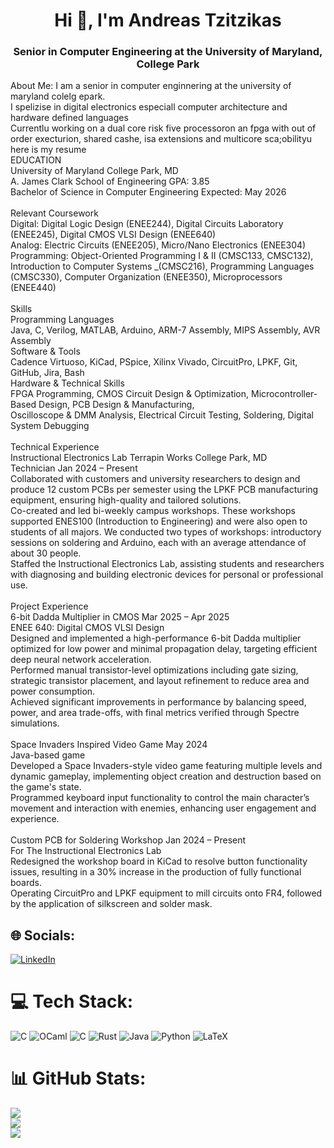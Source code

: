 <h1 align="center">Hi 👋, I'm Andreas Tzitzikas</h1>
<h3 align="center">Senior in Computer Engineering at the University of Maryland, College Park</h3>

About Me: 
I am a senior in computer enginnering at the university of maryland colelg epark. <br>I spelizise in digital electronics especiall computer architecture and hardware defined languages<br>Currentlu working on a dual core risk five processoron an fpga with out of order execturion, shared cashe, isa extensions and multicore sca;obilityu<br>here is my resume <br>EDUCATION	<br>University of Maryland	College Park, MD<br>A. James Clark School of Engineering		    GPA: 3.85<br>Bachelor of Science in Computer Engineering	Expected: May 2026<br><br>Relevant Coursework	<br>  Digital: Digital Logic Design (ENEE244), Digital Circuits Laboratory (ENEE245), Digital CMOS VLSI Design (ENEE640)<br>  Analog: Electric Circuits (ENEE205), Micro/Nano Electronics (ENEE304)<br>  Programming: Object-Oriented Programming I & II (CMSC133, CMSC132), Introduction to Computer Systems  _(CMSC216), Programming Languages (CMSC330), Computer Organization (ENEE350), Microprocessors (ENEE440)<br>	<br>Skills	<br>  Programming Languages<br>       Java, C, Verilog, MATLAB, Arduino, ARM-7 Assembly, MIPS Assembly, AVR Assembly<br>  Software & Tools<br>       Cadence Virtuoso, KiCad, PSpice, Xilinx Vivado, CircuitPro, LPKF, Git, GitHub, Jira, Bash<br>  Hardware & Technical Skills<br>       FPGA Programming, CMOS Circuit Design & Optimization, Microcontroller-Based Design, PCB Design & Manufacturing,<br>       Oscilloscope & DMM Analysis, Electrical Circuit Testing, Soldering, Digital System Debugging<br><br>Technical Experience	<br>Instructional Electronics Lab Terrapin Works	College Park, MD<br>Technician	       Jan 2024 – Present<br>Collaborated with customers and university researchers to design and produce 12 custom PCBs per semester using the LPKF PCB manufacturing equipment, ensuring high-quality and tailored solutions.<br>Co-created and led bi-weekly campus workshops. These workshops supported ENES100 (Introduction to Engineering) and were also open to students of all majors. We conducted two types of workshops: introductory sessions on soldering and Arduino, each with an average attendance of about 30 people.<br>Staffed the Instructional Electronics Lab, assisting students and researchers with diagnosing and building electronic devices for personal or professional use.<br><br>Project Experience	<br>6-bit Dadda Multiplier in CMOS	                     Mar 2025 – Apr 2025<br>  ENEE 640: Digital CMOS VLSI Design<br>Designed and implemented a high-performance 6-bit Dadda multiplier optimized for low power and minimal propagation delay, targeting efficient deep neural network acceleration.<br>Performed manual transistor-level optimizations including gate sizing, strategic transistor placement, and layout refinement to reduce area and power consumption.<br>Achieved significant improvements in performance by balancing speed, power, and area trade-offs, with final metrics verified through Spectre simulations.<br><br>Space Invaders Inspired Video Game	   May 2024<br>Java-based game	<br>Developed a Space Invaders-style video game featuring multiple levels and dynamic gameplay, implementing object creation and destruction based on the game's state.<br>Programmed keyboard input functionality to control the main character’s movement and interaction with enemies, enhancing user engagement and experience.<br><br>Custom PCB for Soldering Workshop	       Jan 2024 – Present<br>For The Instructional Electronics Lab<br>Redesigned the workshop board in KiCad to resolve button functionality issues, resulting in a 30% increase in the production of fully functional boards.<br>Operating CircuitPro and LPKF equipment to mill circuits onto FR4, followed by the application of silkscreen and solder mask.<br>


## 🌐 Socials:
[![LinkedIn](https://img.shields.io/badge/LinkedIn-%230077B5.svg?logo=linkedin&logoColor=white)](https://linkedin.com/in/andreas-tzitzikas) 

# 💻 Tech Stack:
![C](https://img.shields.io/badge/c-%2300599C.svg?style=for-the-badge&logo=c&logoColor=white) ![OCaml](https://img.shields.io/badge/OCaml-%23E98407.svg?style=for-the-badge&logo=ocaml&logoColor=white) ![C](https://img.shields.io/badge/c-%2300599C.svg?style=for-the-badge&logo=c&logoColor=white) ![Rust](https://img.shields.io/badge/rust-%23000000.svg?style=for-the-badge&logo=rust&logoColor=white) ![Java](https://img.shields.io/badge/java-%23ED8B00.svg?style=for-the-badge&logo=openjdk&logoColor=white) ![Python](https://img.shields.io/badge/python-3670A0?style=for-the-badge&logo=python&logoColor=ffdd54) ![LaTeX](https://img.shields.io/badge/latex-%23008080.svg?style=for-the-badge&logo=latex&logoColor=white)
# 📊 GitHub Stats:
![](https://github-readme-stats.vercel.app/api?username=Wafer0&theme=dark&hide_border=true&include_all_commits=false&count_private=false)<br/>
![](https://nirzak-streak-stats.vercel.app/?user=Wafer0&theme=dark&hide_border=true)<br/>
![](https://github-readme-stats.vercel.app/api/top-langs/?username=Wafer0&theme=dark&hide_border=true&include_all_commits=false&count_private=false&layout=compact)

<!-- Proudly created with GPRM ( https://gprm.itsvg.in ) -->
